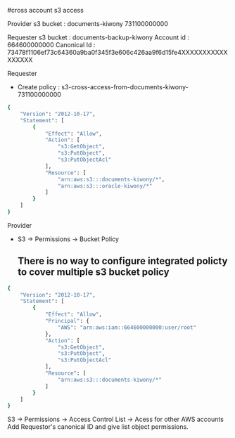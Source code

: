 #cross account s3 access

Provider s3 bucket : documents-kiwony
731100000000


Requester s3 bucket : documents-backup-kiwony
Account id : 664600000000
Canonical Id : 73478f1106ef73c64360a9ba0f345f3e606c426aa9f6d15fe4XXXXXXXXXXXXXXXXX

Requester 
- Create policy : s3-cross-access-from-documents-kiwony-731100000000
```bash
{
    "Version": "2012-10-17",
    "Statement": [
        {
            "Effect": "Allow",
            "Action": [
                "s3:GetObject",
                "s3:PutObject",
                "s3:PutObjectAcl"
            ],
            "Resource": [
                "arn:aws:s3:::documents-kiwony/*",
                "arn:aws:s3:::oracle-kiwony/*"
            ]
        }
    ]
}
```


Provider
- S3 -> Permissions -> Bucket Policy
  ## There is no way to configure integrated policty to cover multiple s3 bucket policy
```bash
{
    "Version": "2012-10-17",
    "Statement": [
        {
            "Effect": "Allow",
            "Principal": {
                "AWS": "arn:aws:iam::664600000000:user/root"
            },
            "Action": [
                "s3:GetObject",
                "s3:PutObject",
                "s3:PutObjectAcl"
            ],
            "Resource": [
                "arn:aws:s3:::documents-kiwony/*"
            ]
        }
    ]
}
```

S3 -> Permissions -> Access Control List -> Acess for other AWS accounts
Add Requestor's canonical ID and give list object permissions.



